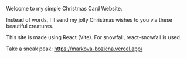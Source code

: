 Welcome to my simple Christmas Card Website.

Instead of words, I'll send my jolly Christmas wishes to you via these beautiful creatures.

This site is made using React (Vite). For snowfall, react-snowfall is used.

Take a sneak peak:
https://markova-bozicna.vercel.app/